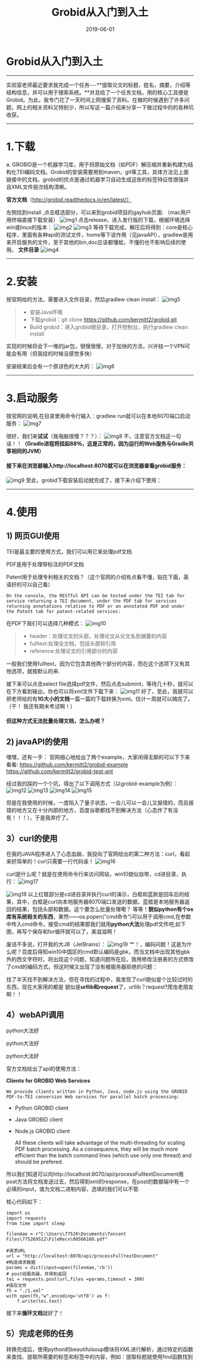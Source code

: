 ﻿---
layout: post
title: "Grobid从入门到入土"
date: 2019-06-01 
tag: Machine Learning
---   


# Grobid从入门到入土

------

实验室老师最近要求我完成一个任务---**提取论文的标题，姓名，摘要，介绍等结构信息，并可以用于搜索系统。**并且给了一个任务文档，用的核心工具便是Grobid。为此，我专门花了一天时间上网搜索了资料。在做的时候遇到了许多问题，网上的相关资料又特别少，所以写这一篇介绍来分享一下做过程中的的各种坑收获。

------
# 1.下载
a. GROBID是一个机器学习库，用于将原始文档（如PDF）解压缩并重新构建为结构化TEI编码文档。Grobid的安装需要用到maven，git等工具，具体方法见上面链接中的文档，grobid的优点是通过机器学习自动生成这些的标签特征性很强并且XML文件层次结构清晰。

**官方文档**（http://grobid.readthedocs.io/en/latest/）

左侧找到install ,点击框选部分，可以来到grobid项目的gayhub页面:
（mac用户用终端直接下载安装）
![img1](/images/posts/grobid/img1.png)
点击release，进入发行版的下载，根据环境选择win或linux的版本：
![img2](/images/posts/grobid/img2.png)
![img3](/images/posts/grobid/img3.png)
等待下载完成，解压后将得到：core是核心程序，里面有各种api的测试文件，home等下说作用（见javaAPI），gradlew是用来开启服务的文件，至于其他的bin,doc应该都懂蛤，不懂的也不影响后续的使用。
**文件目录**
![img4](/images/posts/grobid/img4.png)

-----
# 2.安装
按官网给的方法，需要进入文件目录，然后gradlew clean install：
![img5](/images/posts/grobid/img5.png)

> * 安装Java环境
> * 下载grobid：git clone https://github.com/kermitt2/grobid.git
> * Build grobid：进入grobid根目录，打开控制台，执行gradlew clean install


实现的时候将会下一堆的jar包，很慢很慢，对于加快的方法，兴许挂一个VPN可能会有用（但我挂的时候没感觉多快）

安装结束后会有一个原谅色的大大的：
![img6](/images/posts/grobid/img6.png)

------
# 3.启动服务
按官网的说明,在目录里用命令行输入：gradlew run就可以在本地8070端口启动服务：
![img7](/images/posts/grobid/img7.png)

很好，我们来**试试**（我电脑很慢？？？）：
![img8](/images/posts/grobid/img8.png)
不，注意官方文档这一句话！！**（Gradle进程将挂起88％，这是正常的，因为运行的Web服务与Gradle共享相同的JVM）**

#### 接下来在浏览器输入http://localhost:8070就可以在浏览器查看grobid服务：
![img9](/images/posts/grobid/img9.png)
至此，grobid下载安装启动就完成了，接下来介绍下使用：

--------

# 4.使用

## 1) 网页GUI使用
TEI是最主要的使用方式，我们可以用它来处理pdf文档

PDF是用于处理带标注的PDF文档

Patent用于处理专利相关的文档？（这个官网的介绍有点看不懂，贴在下面，英语好的可以自己看）
    
    On the console, the RESTful API can be tested under the TEI tab for service returning a TEI document, under the PDF tab for services returning annotations relative to PDF or an annotated PDF and under the Patent tab for patent-related services:
    
在PDF下我们可以选择几种模式：
![img10](/images/posts/grobid/img10.png)
> * header：处理论文的头部，处理论文从论文名到摘要的内容
> * fulltext:处理全文档，包括头部和引用
> * reference:处理论文的引用部分的内容

一般我们使用fulltext，因为它包含其他两个部分的内容，而在这个选项下又有其他选项，就按默认的来.

接下来可以点击select file选择pdf文件，然后点击submint，等待几十秒，就可以在下方看到输出，你也可以将xml文件下载下来：
![img11](/images/posts/grobid/img11.png)
好了，至此，我就可以把老师给的有**1G大小的文档**一篇一篇的下载转换为xml。估计一周就可以搞完了。（干！ 我还有期末考试啊！）

#### 但这种方式无法批量处理文档，怎么办呢？

## 2) javaAPI的使用
嘿嘿，还有一手：
官网细心地给出了两个example，大家闲得无聊的可以下下来看看:
https://github.com/kermitt2/grobid-example
https://github.com/kermitt2/grobid-test-ant

经过我的踩的一个个坑，得出了以下调用方式（以grobid-example为例）：
![img12](/images/posts/grobid/img12.png)
![img13](/images/posts/grobid/img13.png)
![img14](/images/posts/grobid/img14.png)
![img15](/images/posts/grobid/img15.png)

但是在我使用的时候，一度陷入了量子状态，一会儿可以一会儿又报错的，而且报错的地方又在十分内部的地方，百度谷歌都找不到解决方法（心态炸了有没有！！！），于是我弃疗了。

## 3）curl的使用
在我的JAVA程序进入了心态血崩，我投向了官网给出的第二种方法：curl，看起来好简单的！curl只需要一行代码诶！
![img16](/images/posts/grobid/img16.png)

curl是什么呢？就是在使用命令行来访问网站，win10貌似自带，cd进目录，执行：
![img17](/images/posts/grobid/img17.png)

![img18](/images/posts/grobid/img18.png)
以上红框部分是cd进目录并执行curl的演示，白框和蓝款是回车后的结果，其中，白框是curl向本地服务器8070端口发送的数据，蓝框是本地服务器返回的结果，包括头部和数据。这个要怎么批量处理嘞？
等等！**貌似python有个os库有系统相关的东西**，果然——os.popen("cmd命令")可以用于调用cmd,在参数中传入cmd命令，接受cmd的结果那我们就用**python大法**处理pdf文件吧,如下图，再写个保存和for循环就可以了，美滋滋啊！

废话不多说，打开我的大JB（JetBrains）：
![img19](/images/posts/grobid/img19.png)
艹！，编码问题！这是为什么呢？百度后得知win10中国区的cmd默认编码是gbk，而当文档中出现其他gbk外的西文字符时，将出现这个问题，知道问题所在后，我用修改注册表的方式修改了cmd的编码方式，但这时候又出现了没有被服务器拒绝的问题：

找了半天找不到解决方法，但在寻找的过程中，我发现了curl貌似是个比较过时的东西，现在大家用的都是
貌似是**urllib和request**了，urllib？request?爬虫老朋友啊！！

## 4）webAPI调用
python大法好

python大法好

python大法好

官方文档给出了api的使用方法：

**Clients for GROBID Web Services**
    
    We provide clients written in Python, Java, node.js using the GROBID PDF-to-TEI conversion Web services for parallel batch processing:

* Python GROBID client
* Java GROBID client
* Node.js GROBID client

    All these clients will take advantage of the multi-threading for scaling PDF batch processing. As a consequence, they will be much more efficient than the batch command lines (which use only one thread) and should be prefered.
    
所以我们知道可以向http://localhost:8070/api/processFulltextDocument用post方法将文档发送过去，然后得到xml的response，在post的数据端中有一个必填的input，值为文档二进制内容，选填的我们可以不管.

核心代码如下：
```
import os
import requests
from time import sleep

filenmae = r"C:\Users\77526\Documents\Tencent Files\775269512\FileRecv\08566160.pdf"

#请求URL
url = "http://localhost:8070/api/processFulltextDocument"
#构造请求数据
params = dict(input=open(filenmae,'rb'))
# post给服务器，并得到返回
tei = requests.post(url,files =params,timeout = 300)
#保存文件
fh = "./1.xml"
with open(fh,"w",encoding='utf8') as f:
    f.write(tei.text)
```

接下来**循环文档**就好了！

## 5）完成老师的任务
 转换完成后，使用python的beautifulsoup模块将XML进行解析，通过特定的函数来查找、提取所需要的标签和标签中的内容，例如：提取标题就使用find函数找到<title>标签、提取姓名则寻找<persName>标签，利用get_text()函数来提取标签中的字符串。

#### 不过这都是后话了...
-----

# 5.尚未解决的问题
* 此方法只是单独的一个解析和提取论文信息的程序，还需要进行下一步工作以便于将其整合到搜索系统中。
* 对于abstract，introduction，reference这些论文基本内容很好提取，但是论文中的具体的内容和二级标题难以提取。


-------
* 作者：Zichuan Liu
* 邮箱：775269512@qq.com
* 博客：https://775269512.github.io/